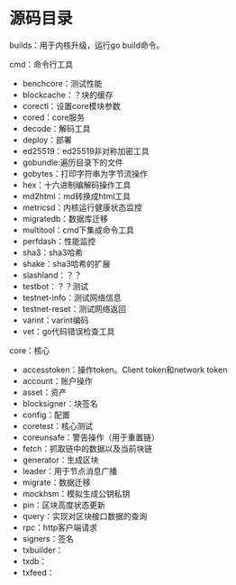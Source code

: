 # 源码目录

builds：用于内核升级，运行go build命令。

cmd：命令行工具

* benchcore：测试性能
* blockcache：？块的缓存
* corectl：设置core模块参数
* cored：core服务
* decode：解码工具
* deploy：部署
* ed25519：ed25519非对称加密工具
* gobundle:遍历目录下的文件
* gobytes：打印字符串为字节流操作
* hex：十六进制编解码操作工具
* md2html：md转换成html工具
* metricsd：内核运行健康状态监控
* migratedb：数据库迁移
* multitool：cmd下集成命令工具
* perfdash：性能监控
* sha3：sha3哈希
* shake：sha3哈希的扩展
* slashland：？？
* testbot：？？测试
* testnet-info：测试网络信息
* testnet-reset：测试网络返回
* varint：varint编码
* vet：go代码错误检查工具

core：核心

* accesstoken：操作token。Client token和network token
* account：账户操作
* asset：资产
* blocksigner：块签名
* config：配置
* coretest：核心测试
* coreunsafe：警告操作（用于重置链）
* fetch：抓取链中的数据以及当前块链
* generator：生成区块
* leader：用于节点消息广播
* migrate：数据迁移
* mockhsm：模拟生成公钥私钥
* pin：区块高度状态更新
* query：实现对区块接口数据的查询
* rpc：http客户端请求
* signers：签名
* txbuilder：
* txdb：
* txfeed：



